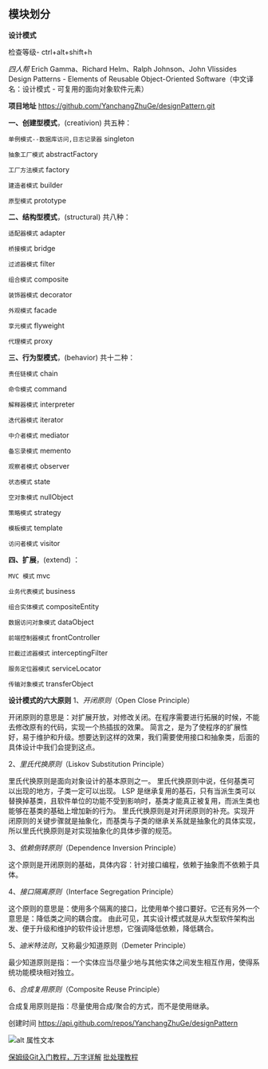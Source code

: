 ## 模块划分

**设计模式**

检查等级- ctrl+alt+shift+h 

_四人帮_
Erich Gamma、Richard Helm、Ralph Johnson、John Vlissides
Design Patterns - Elements of Reusable Object-Oriented Software（中文译名：设计模式 - 可复用的面向对象软件元素）

**项目地址** https://github.com/YanchangZhuGe/designPattern.git

**一、创建型模式**，(creativion) 共五种：

`单例模式--数据库访问,日志记录器` singleton

`抽象工厂模式` abstractFactory

`工厂方法模式` factory

`建造者模式` builder

`原型模式` prototype

**二、结构型模式**，(structural) 共八种：

`适配器模式` adapter

`桥接模式` bridge

`过滤器模式` filter

`组合模式` composite

`装饰器模式` decorator

`外观模式` facade

`享元模式` flyweight

`代理模式` proxy

**三、行为型模式**，(behavior) 共十二种：

`责任链模式` chain

`命令模式` command

`解释器模式` interpreter

`迭代器模式` iterator

`中介者模式` mediator

`备忘录模式` memento

`观察者模式` observer

`状态模式` state

`空对象模式` nullObject

`策略模式` strategy

`模板模式` template

`访问者模式` visitor

**四、扩展**，(extend) ：

`MVC 模式` mvc

`业务代表模式` business

`组合实体模式` compositeEntity

`数据访问对象模式` dataObject

`前端控制器模式` frontController 

`拦截过滤器模式` interceptingFilter

`服务定位器模式` serviceLocator

`传输对象模式` transferObject

**设计模式的六大原则**
1、_开闭原则_（Open Close Principle）

开闭原则的意思是：对扩展开放，对修改关闭。在程序需要进行拓展的时候，不能去修改原有的代码，实现一个热插拔的效果。
简言之，是为了使程序的扩展性好，易于维护和升级。想要达到这样的效果，我们需要使用接口和抽象类，后面的具体设计中我们会提到这点。

2、_里氏代换原则_（Liskov Substitution Principle）

里氏代换原则是面向对象设计的基本原则之一。 里氏代换原则中说，任何基类可以出现的地方，子类一定可以出现。
LSP 是继承复用的基石，只有当派生类可以替换掉基类，且软件单位的功能不受到影响时，基类才能真正被复用，而派生类也能够在基类的基础上增加新的行为。
里氏代换原则是对开闭原则的补充。实现开闭原则的关键步骤就是抽象化，而基类与子类的继承关系就是抽象化的具体实现，所以里氏代换原则是对实现抽象化的具体步骤的规范。

3、_依赖倒转原则_（Dependence Inversion Principle）

这个原则是开闭原则的基础，具体内容：针对接口编程，依赖于抽象而不依赖于具体。

4、_接口隔离原则_（Interface Segregation Principle）

这个原则的意思是：使用多个隔离的接口，比使用单个接口要好。它还有另外一个意思是：降低类之间的耦合度。 由此可见，其实设计模式就是从大型软件架构出发、便于升级和维护的软件设计思想，它强调降低依赖，降低耦合。

5、_迪米特法则_，又称最少知道原则（Demeter Principle）

最少知道原则是指：一个实体应当尽量少地与其他实体之间发生相互作用，使得系统功能模块相对独立。

6、_合成复用原则_（Composite Reuse Principle）

合成复用原则是指：尽量使用合成/聚合的方式，而不是使用继承。

创建时间 https://api.github.com/repos/YanchangZhuGe/designPattern

![alt 属性文本](https://zhugeyanchang.gitee.io/contents/out/img/designPattern/design-patterns.jpg "可选标题")

[保姆级Git入门教程，万字详解](https://mp.weixin.qq.com/s/Z766Egape2QicYndsQjZ4g)
[批处理教程](https://www.w3cschool.cn/pclrmsc/lqsenp.html)